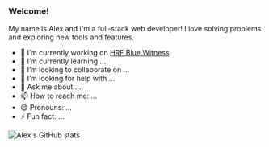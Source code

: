 ### Welcome!
My name is Alex and i'm a full-stack web developer! 
I love solving problems and exploring new tools and features. 

- 🔭 I’m currently working on [HRF Blue Witness](https://github.com/Lambda-School-Labs/human-rights-first-police-fe-a)
- 🌱 I’m currently learning ...
- 👯 I’m looking to collaborate on ...
- 🤔 I’m looking for help with ...
- 💬 Ask me about ...
- 📫 How to reach me: ...
- 😄 Pronouns: ...
- ⚡ Fun fact: ...

![Alex's GitHub stats](https://github-readme-stats.vercel.app/api?username=aleksandr-ardanov&theme=nord)
